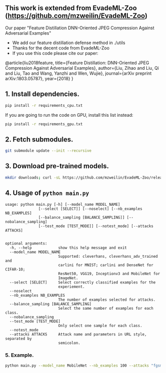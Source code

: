 ## This work is extended from EvadeML-Zoo (https://github.com/mzweilin/EvadeML-Zoo) 

Our paper "Feature Distillation DNN-Oriented JPEG Compression Against Adversarial Examples"
* We add our feature distillation defense method in ./utils
* Thanks for the decent code from EvadeML-Zoo
* If you use this code please cite our paper: 

@article{liu2018feature,
  title={Feature Distillation: DNN-Oriented JPEG Compression Against Adversarial Examples},
  author={Liu, Zihao and Liu, Qi and Liu, Tao and Wang, Yanzhi and Wen, Wujie},
  journal={arXiv preprint arXiv:1803.05787},
  year={2018}
}



## 1. Install dependencies.

```bash
pip install -r requirements_cpu.txt
```

If you are going to run the code on GPU, install this list instead:
```bash
pip install -r requirements_gpu.txt
```

## 2. Fetch submodules.
```bash
git submodule update --init --recursive
```

## 3. Download pre-trained models.
```bash
mkdir downloads; curl -sL https://github.com/mzweilin/EvadeML-Zoo/releases/download/v0.1/downloads.tar.gz | tar xzv -C downloads
```

## 4. Usage of `python main.py`
```
usage: python main.py [-h] [--model_name MODEL_NAME]
               [--select [SELECT]] [--noselect] [--nb_examples NB_EXAMPLES]
               [--balance_sampling [BALANCE_SAMPLING]] [--nobalance_sampling]
               [--test_mode [TEST_MODE]] [--notest_mode] [--attacks ATTACKS]


optional arguments:
  -h, --help            show this help message and exit
  --model_name MODEL_NAME
                        Supported: cleverhans, cleverhans_adv_trained and
                        carlini for MNIST; carlini and DenseNet for CIFAR-10;
                        ResNet50, VGG19, Inceptionv3 and MobileNet for
                        ImageNet.
  --select [SELECT]     Select correctly classified examples for the
                        experiement.
  --noselect
  --nb_examples NB_EXAMPLES
                        The number of examples selected for attacks.
  --balance_sampling [BALANCE_SAMPLING]
                        Select the same number of examples for each class.
  --nobalance_sampling
  --test_mode [TEST_MODE]
                        Only select one sample for each class.
  --notest_mode
  --attacks ATTACKS     Attack name and parameters in URL style, separated by
                        semicolon.
```

### 5. Example.
```bash
python main.py --model_name MobileNet --nb_examples 100 --attacks "fgsm?eps=0.0078"
```

